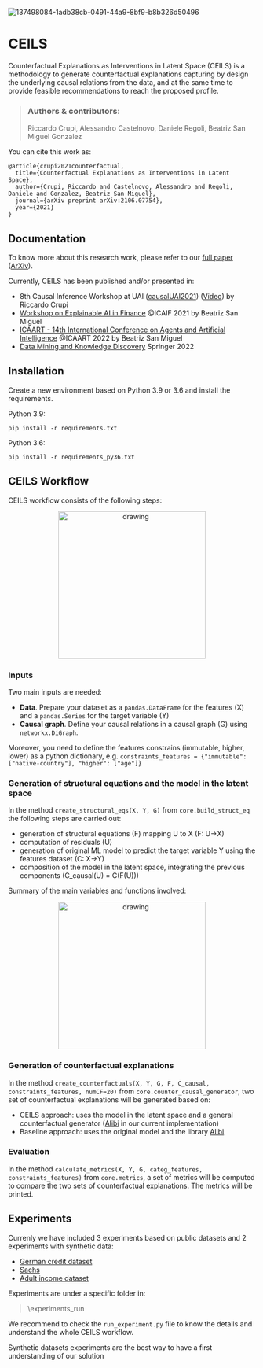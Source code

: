 
![137498084-1adb38cb-0491-44a9-8bf9-b8b326d50496](https://user-images.githubusercontent.com/92588313/137943056-142a3568-02a7-46a8-b1a8-67fc3631ae79.jpg)

# CEILS
Counterfactual Explanations as Interventions in Latent Space (CEILS) is a methodology to generate counterfactual explanations capturing by design the underlying causal relations from the data, and at the same time to provide feasible recommendations to reach the proposed profile.

> ### Authors & contributors:
> Riccardo Crupi, Alessandro Castelnovo, Daniele Regoli, Beatriz San Miguel Gonzalez

You can cite this work as:
```
@article{crupi2021counterfactual,
  title={Counterfactual Explanations as Interventions in Latent Space},
  author={Crupi, Riccardo and Castelnovo, Alessandro and Regoli, Daniele and Gonzalez, Beatriz San Miguel},
  journal={arXiv preprint arXiv:2106.07754},
  year={2021}
}
```


## Documentation

To know more about this research work, please refer to our [full paper](https://link.springer.com/article/10.1007/s10618-022-00889-2) ([ArXiv](https://arxiv.org/abs/2106.07754)).

Currently, CEILS has been published and/or presented in:
- 8th Causal Inference Workshop at UAI ([causalUAI2021](https://sites.google.com/uw.edu/causaluai2021/home))
  ([Video](https://www.youtube.com/watch?v=adTNX_Um47I)) by Riccardo Crupi</li>
- [Workshop on Explainable AI in Finance](https://sites.google.com/view/2021-workshop-explainable-ai/home) @ICAIF 2021 by Beatriz San Miguel</li>
- [ICAART - 14th International Conference on Agents and Artificial Intelligence](https://www.insticc.org/node/TechnicalProgram/icaart/2022/presentationDetails/107615) @ICAART 2022 by Beatriz San Miguel</li>
- [Data Mining and Knowledge Discovery](https://link.springer.com/article/10.1007/s10618-022-00889-2) Springer 2022



 
## Installation
Create a new environment based on Python 3.9 or 3.6 and install the requirements.

Python 3.9:
```
pip install -r requirements.txt
```

Python 3.6:
```
pip install -r requirements_py36.txt
```

## CEILS Workflow

CEILS workflow consists of the following steps:

<p align="center">
<img src="https://user-images.githubusercontent.com/92302358/140288321-2ca4caf8-2e32-421c-916c-b466d6006663.png" alt="drawing" class="center" width="300" height="300"/>
</p>

### Inputs

Two main inputs are needed:
- **Data**. Prepare your dataset as a ```pandas.DataFrame``` for the features (X) and a ```pandas.Series``` for the target variable (Y)
- **Causal graph**. Define your causal relations in a causal graph (G) using ```networkx.DiGraph```.

Moreover, you need to define the features constrains (immutable, higher, lower) as a python dictionary, e.g. ```constraints_features = {"immutable": ["native-country"], "higher": ["age"]}```

### Generation of structural equations and  the model in the latent space

In the method ```create_structural_eqs(X, Y, G)```  from ```core.build_struct_eq``` the following steps are carried out:
- generation of structural equations (F) mapping U to X (F: U->X)
- computation of residuals (U)
- generation of original ML model to predict the target variable Y using the features dataset (C: X->Y)
- composition of the model in the latent space, integrating the previous components (C_causal(U) = C(F(U)))

Summary of the main variables and functions involved:

<p align="center">
<img src="https://user-images.githubusercontent.com/92302358/140289908-c827961d-f4b7-457d-9bd8-4e8f226fbf4f.png" alt="drawing" class="center" width="300" height="300"/>
</p>

### Generation of counterfactual explanations

In the method ```create_counterfactuals(X, Y, G, F, C_causal, constraints_features, numCF=20)``` from ```core.counter_causal_generator```, two set of counterfactual explanations will be generated based on:
- CEILS approach: uses the model in the latent space and a general counterfactual generator ([Alibi](https://github.com/SeldonIO/alibi) in our current implementation)
- Baseline approach: uses the original model and the library [Alibi](https://github.com/SeldonIO/alibi) 

### Evaluation
In the method ```calculate_metrics(X, Y, G, categ_features, constraints_features)``` from ```core.metrics```, a set of metrics will be computed to compare the two sets of counterfactual explanations.
The metrics will be printed.

## Experiments

Currenly we have included 3 experiments based on public datasets and 2 experiments with synthetic data:
- [German credit dataset](https://archive.ics.uci.edu/ml/datasets/statlog+(german+credit+data))
- [Sachs](https://www.bristol.ac.uk/Depts/Economics/Growth/sachs.htm)
- [Adult income dataset](https://archive.ics.uci.edu/ml/datasets/adult)

Experiments are under a specific folder in:
>\experiments_run

We recommend to check the `run_experiment.py` file to know the details and understand the whole CEILS workflow. 

Synthetic datasets experiments are the best way to have a first understanding of our solution

